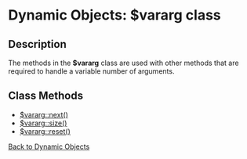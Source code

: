 # Dynamic Objects: $vararg class

<PageHeader />  

## Description

The methods in the **\$vararg** class are used with other methods that are required to handle a variable number of arguments.

## Class Methods

- [\$vararg::next()](./../class-method-$varargnext())
- [\$vararg::size()](./../class-method-$varargsize())
- [\$vararg::reset()](./../class-method-$varargreset())  


[Back to Dynamic Objects](./../README.md)

<PageFooter />
